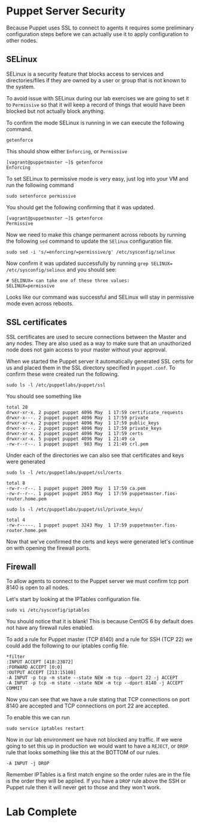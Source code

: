 # Puppet Server Security

Because Puppet uses SSL to connect to agents it requires some preliminary configuration steps before we can actually use it to apply configuration to other nodes. 

## SELinux 
SELinux is a security feature that blocks access to services and directories/files if they are owned by a user or group that is not known to the system. 

To avoid issue with SELinux during our lab exercises we are going to set it to `Permissive` so that it will keep a record of things that would have been blocked but not actually block anything. 

To confirm the mode SELinux is running in we can execute the following command. 
```
getenforce 
```

This should show either `Enforcing`, or  `Permissive` 

```
[vagrant@puppetmaster ~]$ getenforce
Enforcing
```
To set SELinux to permissive mode is very easy, just log into your VM and run the following command 
```
sudo setenforce permissive 
```

You should get the following confirming that it was updated. 

```
[vagrant@puppetmaster ~]$ getenforce
Permissive
```

Now we need to make this change permanent across reboots by running the following `sed` command to update the `SElinux` configuration file. 
```
sudo sed -i 's/=enforcing/=permissive/g' /etc/sysconfig/selinux
```

Now confirm it was updated successfully by running 
`grep SELINUX= /etc/sysconfig/selinux` and you should see:

```
# SELINUX= can take one of these three values:
SELINUX=permissive
```

Looks like our command was successful and SELinux will stay in permissive mode even across reboots. 

## SSL certificates 
SSL certificates are used to secure connections between the Master and any nodes.  They are also used as a way to make sure that an unauthorized node does not gain access to your master without your approval.  

When we started the Puppet server it automatically generated SSL certs for us and placed them in the SSL directory specified in `puppet.conf`. To confirm these were created run the following. 
```
sudo ls -l /etc/puppetlabs/puppet/ssl
```
You should see something like 
```
total 28
drwxr-xr-x. 2 puppet puppet 4096 May  1 17:59 certificate_requests
drwxr-x---. 2 puppet puppet 4096 May  1 17:59 private
drwxr-xr-x. 2 puppet puppet 4096 May  1 17:59 public_keys
drwxr-x---. 2 puppet puppet 4096 May  1 17:59 private_keys
drwxr-xr-x. 2 puppet puppet 4096 May  1 17:59 certs
drwxr-xr-x. 5 puppet puppet 4096 May  1 21:49 ca
-rw-r--r--. 1 puppet puppet  983 May  1 21:49 crl.pem
```

Under each of the directories we can also see that certificates and keys were generated 
```
sudo ls -l /etc/puppetlabs/puppet/ssl/certs 
```

```
total 8
-rw-r--r--. 1 puppet puppet 2009 May  1 17:59 ca.pem
-rw-r--r--. 1 puppet puppet 2053 May  1 17:59 puppetmaster.fios-router.home.pem
```

```
sudo ls -l /etc/puppetlabs/puppet/ssl/private_keys/
```

```
total 4
-rw-r-----. 1 puppet puppet 3243 May  1 17:59 puppetmaster.fios-router.home.pem
```

Now that we've confirmed the certs and keys were generated let's continue on with opening the firewall ports. 

## Firewall 
To allow agents to connect to the Puppet server we must confirm tcp port 8140 is open to all nodes. 

Let's start by looking at the IPTables configuration file. 
```
sudo vi /etc/sysconfig/iptables 
```

You should notice that it is blank!   This is because CentOS 6 by default does not have any firewall rules enabled. 

To add a rule for Puppet master (TCP 8140) and a rule for SSH (TCP 22) we could add the following to our iptables config file. 

```
*filter
:INPUT ACCEPT [418:23072]
:FORWARD ACCEPT [0:0]
:OUTPUT ACCEPT [213:15108]
-A INPUT -p tcp -m state --state NEW -m tcp --dport 22 -j ACCEPT
-A INPUT -p tcp -m state --state NEW -m tcp --dport 8140 -j ACCEPT
COMMIT
```

Now you can see that we have a rule stating that TCP connections on port 8140 are accepted and TCP connections on port 22 are accepted. 

To enable this we can run 
```
sudo service iptables restart 
```

Now in our lab environment we have not blocked any traffic.  If we were going to set this up in production we would want to have a `REJECT`, or `DROP`  rule that looks something like this at the BOTTOM of our rules.

```
-A INPUT -j DROP
```

Remember IPTables is a first match engine so the order rules are in the file is the order they will be applied. If you have a `DROP` rule above the SSH or Puppet rule then it will never get to those and they won't work. 

# Lab Complete 